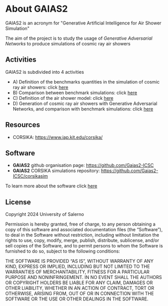 # About GAIAS2

GAIAS2 is an acronym for "Generative Artificial Intelligence for Air Shower Simulation"

The aim of the project is to study the usage of _Generative Adversarial Networks_ to produce simulations of cosmic ray air showers

## Activities

GAIAS2 is subdivided into 4 activities

- A) Definition of the benchmarks quantities in the simulation of cosmic ray air showers: click <a href="benchsim"> here </a>
- B) Comparison between benchmark simulations: click <a href="simcomp"> here </a>
- C) Definition of the air shower model: click <a href="easmodel"> here </a>
- D) Generation of cosmic ray air showers with Generative Adversarial Networks, and comparison with benchmark simulations: click <a href="gangen"> here </a>

## Resources

- CORSIKA: <a href="https://www.iap.kit.edu/corsika/"> https://www.iap.kit.edu/corsika/ </a>

## Software

- **GAIAS2** github organisation page: <a href="https://github.com/Gaias2-ICSC"> https://github.com/Gaias2-ICSC </a> 
- **GAIAS2** CORSIKA simulations repository: <a href="https://github.com/Gaias2-ICSC/corsikasim"> https://github.com/Gaias2-ICSC/corsikasim </a>

To learn more about the software click <a href="codes"> here </a>

## License

Copyright 2024 University of Salerno

Permission is hereby granted, free of charge, to any person obtaining a copy of this software and associated documentation files (the “Software”), to deal in the Software without restriction, including without limitation the rights to use, copy, modify, merge, publish, distribute, sublicense, and/or sell copies of the Software, and to permit persons to whom the Software is furnished to do so, subject to the following conditions:

THE SOFTWARE IS PROVIDED “AS IS”, WITHOUT WARRANTY OF ANY KIND, EXPRESS OR IMPLIED, INCLUDING BUT NOT LIMITED TO THE WARRANTIES OF MERCHANTABILITY, FITNESS FOR A PARTICULAR PURPOSE AND NONINFRINGEMENT. IN NO EVENT SHALL THE AUTHORS OR COPYRIGHT HOLDERS BE LIABLE FOR ANY CLAIM, DAMAGES OR OTHER LIABILITY, WHETHER IN AN ACTION OF CONTRACT, TORT OR OTHERWISE, ARISING FROM, OUT OF OR IN CONNECTION WITH THE SOFTWARE OR THE USE OR OTHER DEALINGS IN THE SOFTWARE.
